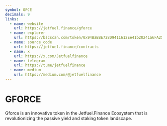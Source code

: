 ```yaml
---
symbol: GFCE
decimals: 9
links:
  - name: website
    url: https://jetfuel.finance/gforce
  - name: explorer
    url: https://bscscan.com/token/0x94BaBBE728D9411612Ee41b20241a6FA251b26Ce
  - name: source_code
    url: https://jetfuel.finance/contracts
  - name: x
    url: https://x.com/Jetfuelfinance
  - name: telegram
    url: https://t.me/jetfuelfinance
  - name: medium
    url: https://medium.com/@jetfuelfinance
---
```


# GFORCE

Gforce is an innovative token in the Jetfuel.Finance Ecosystem that is revolutionizing the passive yield and staking token landscape.
